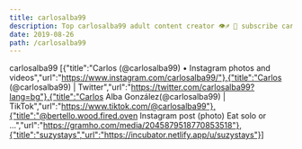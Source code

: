 ```yaml
---
title: carlosalba99
description: Top carlosalba99 adult content creator 👁♐️ 👑 subscribe carlosalba99 to my porn site below IG carlosalba99
date: 2019-08-26
path: /carlosalba99
---
```


carlosalba99
[{"title":"Carlos (@carlosalba99) • Instagram photos and videos","url":"https://www.instagram.com/carlosalba99/"},{"title":"Carlos (@carlosalba99) | Twitter","url":"https://twitter.com/carlosalba99?lang=bg"},{"title":"Carlos Alba González(@carlosalba99) | TikTok","url":"https://www.tiktok.com/@carlosalba99"},{"title":"@bertello.wood.fired.oven Instagram post (photo) Eat solo or ...","url":"https://gramho.com/media/2045879518770853518"},{"title":"suzystays","url":"https://incubator.netlify.app/u/suzystays"}]

